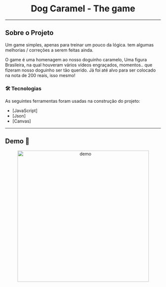 <h1 style="text-align: center; font-weight: bold;">Dog Caramel - The game</h1>


---

## Sobre o Projeto


Um game simples, apenas para treinar um pouco da lógica. tem algumas melhorias / correções a serem feitas ainda.

O game é uma homenagem ao nosso doguinho caramelo, Uma figura Brasileira, na qual houveram vários vídeos engraçados, momentos.. que fizeram nosso doguinho ser tão querido.  Já foi até alvo para ser colocado na nota de 200 reais, isso mesmo!



### 🛠 Tecnologias

As seguintes ferramentas foram usadas na construção do projeto:

- [JavaScript]
- [Json]
- [Canvas]

---

## Demo 📸

<div align="center" >
  
  <img src="https://i.imgur.com/QdIoL3x.gif" alt="demo" height="425">
</div>


